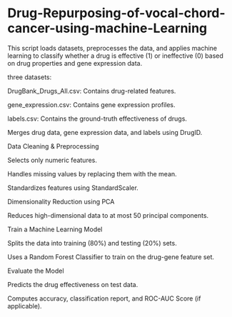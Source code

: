 # Drug-Repurposing-of-vocal-chord-cancer-using-machine-Learning
This script loads datasets, preprocesses the data, and applies machine learning to classify whether a drug is effective (1) or ineffective (0) based on drug properties and gene expression data.

three datasets:

DrugBank_Drugs_All.csv: Contains drug-related features.

gene_expression.csv: Contains gene expression profiles.

labels.csv: Contains the ground-truth effectiveness of drugs.

Merges drug data, gene expression data, and labels using DrugID.

Data Cleaning & Preprocessing

Selects only numeric features.

Handles missing values by replacing them with the mean.

Standardizes features using StandardScaler.

 Dimensionality Reduction using PCA

Reduces high-dimensional data to at most 50 principal components.

 Train a Machine Learning Model

Splits the data into training (80%) and testing (20%) sets.

Uses a Random Forest Classifier to train on the drug-gene feature set.

 Evaluate the Model

Predicts the drug effectiveness on test data.

Computes accuracy, classification report, and ROC-AUC Score (if applicable).

